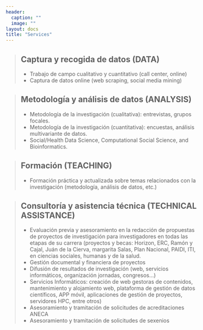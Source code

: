 ```yaml
---
header:
  caption: ""
  image: ""
layout: docs
title: "Services"
---
```


> ## Captura y recogida de datos (DATA)
> - Trabajo de campo cualitativo y cuantitativo (call center, online)
> - Captura de datos online (web scraping, social media mining)


> ## Metodología y análisis de datos (ANALYSIS)
> - Metodología de la investigación (cualitativa): entrevistas, grupos focales.
> - Metodología de la investigación (cuantitativa): encuestas, análisis multivariante de datos.
> - Social/Health Data Science, Computational Social Science, and Bioinformatics.


> ## Formación (TEACHING)
> - Formación práctica y actualizada sobre temas relacionados con la investigación (metodología, análisis de datos, etc.)
>


> ## Consultoría y asistencia técnica (TECHNICAL ASSISTANCE)	
> - Evaluación previa y asesoramiento en la redacción de propuestas de proyectos de investigación para investigadores en todas las etapas de su carrera        (proyectos y becas: Horizon, ERC, Ramón y Cajal, Juán de la Cierva,  margarita Salas, Plan Nacional, PAIDI, ITI, en ciencias sociales, humanas y de la      salud.  
> - Gestión documental y financiera de proyectos
> - Difusión de resultados de investigación (web, servicios informáticos, organización jornadas, congresos…)
> - Servicios Informáticos: creación de web gestoras de contenidos, mantenimiento y alojamiento web, plataforma de gestión de datos científicos, APP móvil,    aplicaciones de gestión de proyectos, servidores HPC, entre otros)
> - Asesoramiento y tramitación de solicitudes de acreditaciones ANECA
> - Asesoramiento y tramitación de solicitudes de sexenios
